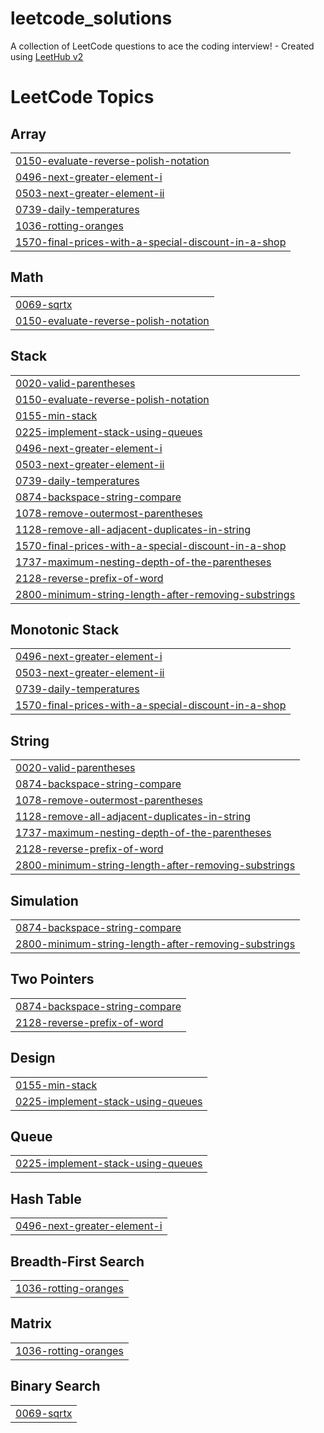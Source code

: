 # leetcode_solutions
A collection of LeetCode questions to ace the coding interview! - Created using [LeetHub v2](https://github.com/arunbhardwaj/LeetHub-2.0)

<!---LeetCode Topics Start-->
# LeetCode Topics
## Array
|  |
| ------- |
| [0150-evaluate-reverse-polish-notation](https://github.com/jayanthp24/leetcode_solutions/tree/master/0150-evaluate-reverse-polish-notation) |
| [0496-next-greater-element-i](https://github.com/jayanthp24/leetcode_solutions/tree/master/0496-next-greater-element-i) |
| [0503-next-greater-element-ii](https://github.com/jayanthp24/leetcode_solutions/tree/master/0503-next-greater-element-ii) |
| [0739-daily-temperatures](https://github.com/jayanthp24/leetcode_solutions/tree/master/0739-daily-temperatures) |
| [1036-rotting-oranges](https://github.com/jayanthp24/leetcode_solutions/tree/master/1036-rotting-oranges) |
| [1570-final-prices-with-a-special-discount-in-a-shop](https://github.com/jayanthp24/leetcode_solutions/tree/master/1570-final-prices-with-a-special-discount-in-a-shop) |
## Math
|  |
| ------- |
| [0069-sqrtx](https://github.com/jayanthp24/leetcode_solutions/tree/master/0069-sqrtx) |
| [0150-evaluate-reverse-polish-notation](https://github.com/jayanthp24/leetcode_solutions/tree/master/0150-evaluate-reverse-polish-notation) |
## Stack
|  |
| ------- |
| [0020-valid-parentheses](https://github.com/jayanthp24/leetcode_solutions/tree/master/0020-valid-parentheses) |
| [0150-evaluate-reverse-polish-notation](https://github.com/jayanthp24/leetcode_solutions/tree/master/0150-evaluate-reverse-polish-notation) |
| [0155-min-stack](https://github.com/jayanthp24/leetcode_solutions/tree/master/0155-min-stack) |
| [0225-implement-stack-using-queues](https://github.com/jayanthp24/leetcode_solutions/tree/master/0225-implement-stack-using-queues) |
| [0496-next-greater-element-i](https://github.com/jayanthp24/leetcode_solutions/tree/master/0496-next-greater-element-i) |
| [0503-next-greater-element-ii](https://github.com/jayanthp24/leetcode_solutions/tree/master/0503-next-greater-element-ii) |
| [0739-daily-temperatures](https://github.com/jayanthp24/leetcode_solutions/tree/master/0739-daily-temperatures) |
| [0874-backspace-string-compare](https://github.com/jayanthp24/leetcode_solutions/tree/master/0874-backspace-string-compare) |
| [1078-remove-outermost-parentheses](https://github.com/jayanthp24/leetcode_solutions/tree/master/1078-remove-outermost-parentheses) |
| [1128-remove-all-adjacent-duplicates-in-string](https://github.com/jayanthp24/leetcode_solutions/tree/master/1128-remove-all-adjacent-duplicates-in-string) |
| [1570-final-prices-with-a-special-discount-in-a-shop](https://github.com/jayanthp24/leetcode_solutions/tree/master/1570-final-prices-with-a-special-discount-in-a-shop) |
| [1737-maximum-nesting-depth-of-the-parentheses](https://github.com/jayanthp24/leetcode_solutions/tree/master/1737-maximum-nesting-depth-of-the-parentheses) |
| [2128-reverse-prefix-of-word](https://github.com/jayanthp24/leetcode_solutions/tree/master/2128-reverse-prefix-of-word) |
| [2800-minimum-string-length-after-removing-substrings](https://github.com/jayanthp24/leetcode_solutions/tree/master/2800-minimum-string-length-after-removing-substrings) |
## Monotonic Stack
|  |
| ------- |
| [0496-next-greater-element-i](https://github.com/jayanthp24/leetcode_solutions/tree/master/0496-next-greater-element-i) |
| [0503-next-greater-element-ii](https://github.com/jayanthp24/leetcode_solutions/tree/master/0503-next-greater-element-ii) |
| [0739-daily-temperatures](https://github.com/jayanthp24/leetcode_solutions/tree/master/0739-daily-temperatures) |
| [1570-final-prices-with-a-special-discount-in-a-shop](https://github.com/jayanthp24/leetcode_solutions/tree/master/1570-final-prices-with-a-special-discount-in-a-shop) |
## String
|  |
| ------- |
| [0020-valid-parentheses](https://github.com/jayanthp24/leetcode_solutions/tree/master/0020-valid-parentheses) |
| [0874-backspace-string-compare](https://github.com/jayanthp24/leetcode_solutions/tree/master/0874-backspace-string-compare) |
| [1078-remove-outermost-parentheses](https://github.com/jayanthp24/leetcode_solutions/tree/master/1078-remove-outermost-parentheses) |
| [1128-remove-all-adjacent-duplicates-in-string](https://github.com/jayanthp24/leetcode_solutions/tree/master/1128-remove-all-adjacent-duplicates-in-string) |
| [1737-maximum-nesting-depth-of-the-parentheses](https://github.com/jayanthp24/leetcode_solutions/tree/master/1737-maximum-nesting-depth-of-the-parentheses) |
| [2128-reverse-prefix-of-word](https://github.com/jayanthp24/leetcode_solutions/tree/master/2128-reverse-prefix-of-word) |
| [2800-minimum-string-length-after-removing-substrings](https://github.com/jayanthp24/leetcode_solutions/tree/master/2800-minimum-string-length-after-removing-substrings) |
## Simulation
|  |
| ------- |
| [0874-backspace-string-compare](https://github.com/jayanthp24/leetcode_solutions/tree/master/0874-backspace-string-compare) |
| [2800-minimum-string-length-after-removing-substrings](https://github.com/jayanthp24/leetcode_solutions/tree/master/2800-minimum-string-length-after-removing-substrings) |
## Two Pointers
|  |
| ------- |
| [0874-backspace-string-compare](https://github.com/jayanthp24/leetcode_solutions/tree/master/0874-backspace-string-compare) |
| [2128-reverse-prefix-of-word](https://github.com/jayanthp24/leetcode_solutions/tree/master/2128-reverse-prefix-of-word) |
## Design
|  |
| ------- |
| [0155-min-stack](https://github.com/jayanthp24/leetcode_solutions/tree/master/0155-min-stack) |
| [0225-implement-stack-using-queues](https://github.com/jayanthp24/leetcode_solutions/tree/master/0225-implement-stack-using-queues) |
## Queue
|  |
| ------- |
| [0225-implement-stack-using-queues](https://github.com/jayanthp24/leetcode_solutions/tree/master/0225-implement-stack-using-queues) |
## Hash Table
|  |
| ------- |
| [0496-next-greater-element-i](https://github.com/jayanthp24/leetcode_solutions/tree/master/0496-next-greater-element-i) |
## Breadth-First Search
|  |
| ------- |
| [1036-rotting-oranges](https://github.com/jayanthp24/leetcode_solutions/tree/master/1036-rotting-oranges) |
## Matrix
|  |
| ------- |
| [1036-rotting-oranges](https://github.com/jayanthp24/leetcode_solutions/tree/master/1036-rotting-oranges) |
## Binary Search
|  |
| ------- |
| [0069-sqrtx](https://github.com/jayanthp24/leetcode_solutions/tree/master/0069-sqrtx) |
<!---LeetCode Topics End-->